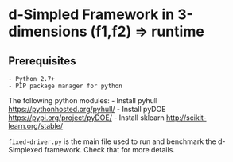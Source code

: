 # d-Simpled Framework in 3-dimensions (f1,f2) => runtime

## Prerequisites
    - Python 2.7+
    - PIP package manager for python

The following python modules:
    - Install pyhull https://pythonhosted.org/pyhull/
    - Install pyDOE https://pypi.org/project/pyDOE/
    - Install sklearn http://scikit-learn.org/stable/

`fixed-driver.py` is the main file used to run and benchmark the d-Simplexed framework.  Check that for more details.

